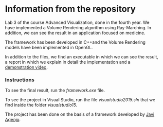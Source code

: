 # Information from the repository
Lab 3 of the course Advanced Visualization, done in the fourth year.
We have implemented a Volume Rendering algorithm using Ray-Marching. In addition, we can see the result in an application focused on medicine.

The framework has been developed in C++and the Volume Rendering models have been implemented in OpenGL.

In addition to the files, we find an executable in which we can see the result, a report in which we explain in detail the implementation and a [demonstration video](https://www.youtube.com/watch?v=W_5r5V9TeX4&list=PLB9_8zTTrVjrCGwse6iae4oY9OeJVtho_&index=2).

### Instructions
To see the final result, run the *framework.exe* file.

To see the project in Visual Studio, run the file *visualstudio2015.sln* that we find inside the folder *visualstudio15*.

The project has been done on the basis of a framework developed by [Javi Agenjo](https://github.com/jagenjo).

